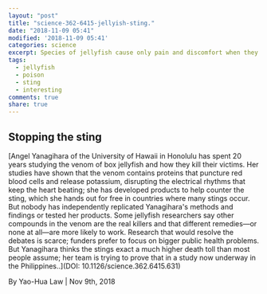 ```yaml
---
layout: "post"
title: "science-362-6415-jellyish-sting."
date: "2018-11-09 05:41"
modified: '2018-11-09 05:41'
categories: science
excerpt: Species of jellyfish cause only pain and discomfort when they sting humans
tags:
  - jellyfish
  - poison
  - sting
  - interesting
comments: true
share: true
---
```


## Stopping the sting

[Angel Yanagihara of the University of Hawaii in Honolulu has spent 20 years studying the venom of box jellyfish and how they kill their victims. Her studies have shown that the venom contains proteins that puncture red blood cells and release potassium, disrupting the electrical rhythms that keep the heart beating; she has developed products to help counter the sting, which she hands out for free in countries where many stings occur. But nobody has independently replicated Yanagihara's methods and findings or tested her products. Some jellyfish researchers say other compounds in the venom are the real killers and that different remedies—or none at all—are more likely to work. Research that would resolve the debates is scarce; funders prefer to focus on bigger public health problems. But Yanagihara thinks the stings exact a much higher death toll than most people assume; her team is trying to prove that in a study now underway in the Philippines..](DOI: 10.1126/science.362.6415.631)

By Yao-Hua Law | Nov 9th, 2018
